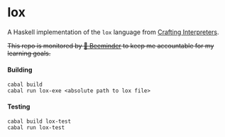 # lox

A Haskell implementation of the `lox` language from [Crafting Interpreters](https://craftinginterpreters.com/). 

~~This repo is monitored by [:bee: Beeminder](https://www.beeminder.com/ussgarci/learn-haskell) to keep me accountable for my learning goals.~~

#### Building
```
cabal build
cabal run lox-exe <absolute path to lox file>
```
#### Testing
```
cabal build lox-test
cabal run lox-test
```
